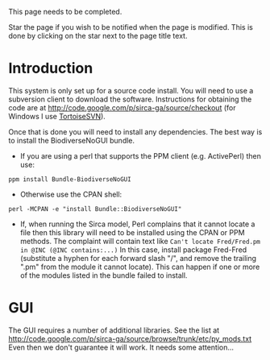 This page needs to be completed.

Star the page if you wish to be notified when the page is modified.  This is done by clicking on the star next to the page title text.

# Introduction #

This system is only set up for a source code install.  You will need to use a subversion client to download the software.
Instructions for obtaining the code are at http://code.google.com/p/sirca-ga/source/checkout (for Windows I use [TortoiseSVN](http://tortoisesvn.net/downloads)).

Once that is done you will need to install any dependencies.  The best way is to install the BiodiverseNoGUI bundle.

  * If you are using a perl that supports the PPM client (e.g. ActivePerl) then use:
```
ppm install Bundle-BiodiverseNoGUI
```

  * Otherwise use the CPAN shell:
```
perl -MCPAN -e "install Bundle::BiodiverseNoGUI"
```

  * If, when running the Sirca model, Perl complains that it cannot locate a file then this library will need to be installed using the CPAN or PPM methods.  The complaint will contain text like `Can't locate Fred/Fred.pm in @INC (@INC contains:...)`  In this case, install package Fred-Fred (substitute a hyphen for each forward slash "/", and remove the trailing ".pm" from the module it cannot locate). This can happen if one or more of the modules listed in the bundle failed to install.

# GUI #

The GUI requires a number of additional libraries.  See the list at http://code.google.com/p/sirca-ga/source/browse/trunk/etc/py_mods.txt
Even then we don't guarantee it will work.  It needs some attention...